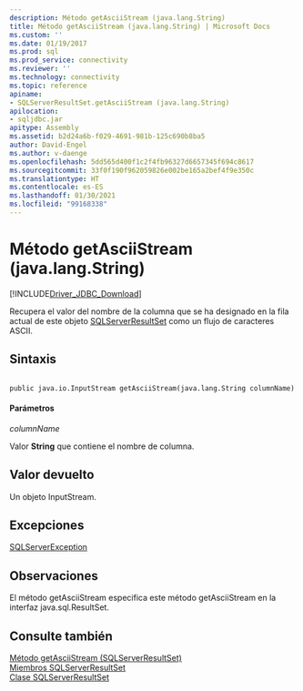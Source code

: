 ```yaml
---
description: Método getAsciiStream (java.lang.String)
title: Método getAsciiStream (java.lang.String) | Microsoft Docs
ms.custom: ''
ms.date: 01/19/2017
ms.prod: sql
ms.prod_service: connectivity
ms.reviewer: ''
ms.technology: connectivity
ms.topic: reference
apiname:
- SQLServerResultSet.getAsciiStream (java.lang.String)
apilocation:
- sqljdbc.jar
apitype: Assembly
ms.assetid: b2d24a6b-f029-4691-981b-125c690b8ba5
author: David-Engel
ms.author: v-daenge
ms.openlocfilehash: 5dd565d400f1c2f4fb96327d6657345f694c8617
ms.sourcegitcommit: 33f0f190f962059826e002be165a2bef4f9e350c
ms.translationtype: HT
ms.contentlocale: es-ES
ms.lasthandoff: 01/30/2021
ms.locfileid: "99168338"
---
```

# <a name="getasciistream-method-javalangstring"></a>Método getAsciiStream (java.lang.String)
[!INCLUDE[Driver_JDBC_Download](../../../includes/driver_jdbc_download.md)]

  Recupera el valor del nombre de la columna que se ha designado en la fila actual de este objeto [SQLServerResultSet](../../../connect/jdbc/reference/sqlserverresultset-class.md) como un flujo de caracteres ASCII.  
  
## <a name="syntax"></a>Sintaxis  
  
```  
  
public java.io.InputStream getAsciiStream(java.lang.String columnName)  
```  
  
#### <a name="parameters"></a>Parámetros  
 *columnName*  
  
 Valor **String** que contiene el nombre de columna.  
  
## <a name="return-value"></a>Valor devuelto  
 Un objeto InputStream.  
  
## <a name="exceptions"></a>Excepciones  
 [SQLServerException](../../../connect/jdbc/reference/sqlserverexception-class.md)  
  
## <a name="remarks"></a>Observaciones  
 El método getAsciiStream especifica este método getAsciiStream en la interfaz java.sql.ResultSet.  
  
## <a name="see-also"></a>Consulte también  
 [Método getAsciiStream &#40;SQLServerResultSet&#41;](../../../connect/jdbc/reference/getasciistream-method-sqlserverresultset.md)   
 [Miembros SQLServerResultSet](../../../connect/jdbc/reference/sqlserverresultset-members.md)   
 [Clase SQLServerResultSet](../../../connect/jdbc/reference/sqlserverresultset-class.md)  
  
  
